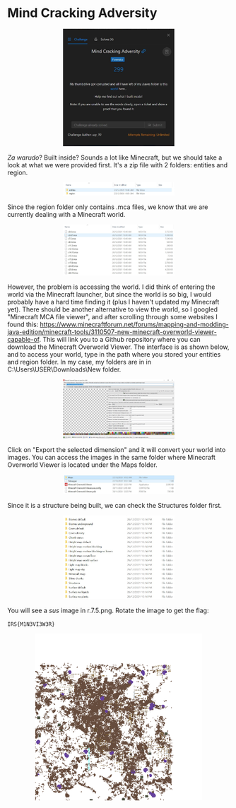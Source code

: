 # Mind Cracking Adversity

<p align = "center"><img src="challenge.JPG" alt="alt text" width="50%" height="50%" /></p>

*Za warudo*? Built inside? Sounds a lot like Minecraft, but we should take a look at what we were provided first. It's a zip file with 2 folders: entities and region.

<p align = "center"><img src="folders.JPG" alt="alt text" width="50%" height="50%" /></p>

Since the region folder only contains .mca files, we know that we are currently dealing with a Minecraft world. 

<p align = "center"><img src="mca_files.JPG" alt="alt text" width="50%" height="50%" /></p>

However, the problem is accessing the world. I did think of entering the world via the Minecraft launcher, but since the world is so big, I would probably have a hard time finding it (plus I haven't updated my Minecraft yet). There should be another alternative to view the world, so I googled "Minecraft MCA file viewer", and after scrolling through some websites I found this: https://www.minecraftforum.net/forums/mapping-and-modding-java-edition/minecraft-tools/3110507-new-minecraft-overworld-viewer-capable-of. This will link you to a Github repository where you can download the Minecraft Overworld Viewer. The interface is as shown below, and to access your world, type in the path where you stored your entities and region folder. In my case, my folders are in in C:\Users\USER\Downloads\New folder.

<p align = "center"><img src="overworld_viewer.JPG" alt="alt text" width="50%" height="50%" /></p>

Click on "Export the selected dimension" and it will convert your world into images. You can access the images in the same folder where Minecraft Overworld Viewer is located under the Maps folder.

<p align = "center"><img src="location.JPG" alt="alt text" width="50%" height="50%" /></p>

Since it is a structure being built, we can check the Structures folder first.

<p align = "center"><img src="structures.JPG" alt="alt text" width="50%" height="50%" /></p>

You will see a *sus* image in r.7.5.png. Rotate the image to get the flag:

```
IRS{M1N3VI3W3R}
```
<p align = "center"><img src="sus.png" alt="alt text" width="75%" height="75%" /></p>